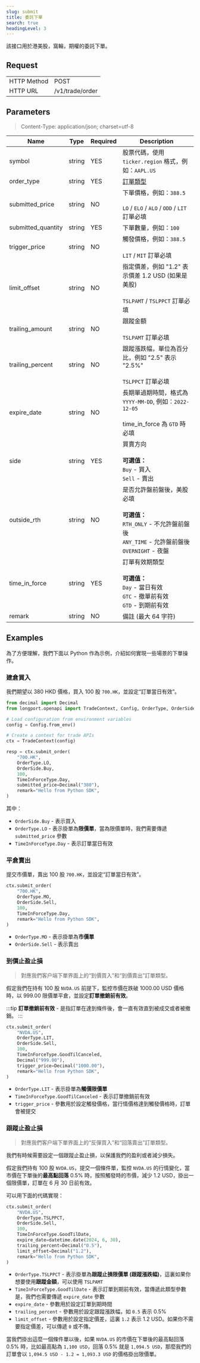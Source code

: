 ```yaml
---
slug: submit
title: 委託下單
search: true
headingLevel: 3
---
```


該接口用於港美股，窩輪，期權的委託下單。

<SDKLinks module="trade" klass="TradeContext" method="submit_order" />

## Request

<table className="http-basic">
<tbody>
<tr><td className="http-basic-key">HTTP Method</td><td>POST</td></tr>
<tr><td className="http-basic-key">HTTP URL</td><td>/v1/trade/order 
</td></tr>
</tbody>
</table>

## Parameters

> Content-Type: application/json; charset=utf-8

| Name               | Type   | Required | Description                                                                                                                               |
| ------------------ | ------ | -------- | ----------------------------------------------------------------------------------------------------------------------------------------- |
| symbol             | string | YES      | 股票代碼，使用 `ticker.region` 格式，例如：`AAPL.US`                                                                                      |
| order_type         | string | YES      | [訂單類型](../trade-definition#ordertype)                                                                                                 |
| submitted_price    | string | NO       | 下單價格，例如：`388.5`<br/><br/> `LO` / `ELO` / `ALO` / `ODD` / `LIT` 訂單必填                                                           |
| submitted_quantity | string | YES      | 下單數量，例如：`100`                                                                                                                     |
| trigger_price      | string | NO       | 觸發價格，例如：`388.5`<br/><br/> `LIT` / `MIT` 訂單必填                                                                                  |
| limit_offset       | string | NO       | 指定價差，例如 "1.2" 表示價差 1.2 USD (如果是美股)<br/><br/> `TSLPAMT` / `TSLPPCT` 訂單必填                                               |
| trailing_amount    | string | NO       | 跟蹤金額<br/><br/> `TSLPAMT` 訂單必填                                                                                                     |
| trailing_percent   | string | NO       | 跟蹤漲跌幅，單位為百分比，例如 "2.5" 表示 "2.5%"<br/><br/> `TSLPPCT` 訂單必填                                                             |
| expire_date        | string | NO       | 長期單過期時間，格式為 `YYYY-MM-DD`, 例如：`2022-12-05`<br/><br/> time_in_force 為 `GTD` 時必填                                           |
| side               | string | YES      | 買賣方向<br/><br/> **可選值：**<br/> `Buy` - 買入<br/> `Sell` - 賣出                                                                      |
| outside_rth        | string | NO       | 是否允許盤前盤後，美股必填<br/><br/> **可選值：**<br/> `RTH_ONLY` - 不允許盤前盤後<br/> `ANY_TIME` - 允許盤前盤後<br/> `OVERNIGHT` - 夜盤 |
| time_in_force      | string | YES      | 訂單有效期類型<br/><br/> **可選值：**<br/> `Day` - 當日有效<br/> `GTC` - 撤單前有效<br/> `GTD` - 到期前有效                               |
| remark             | string | NO       | 備註 (最大 64 字符)                                                                                                                       |

## Examples

為了方便理解，我們下面以 Python 作為示例，介紹如何實現一些場景的下單操作。

### 建倉買入

我們期望以 380 HKD 價格，買入 100 股 `700.HK`，並設定“訂單當日有效”。

```py
from decimal import Decimal
from longport.openapi import TradeContext, Config, OrderType, OrderSide, TimeInForceType

# Load configuration from environment variables
config = Config.from_env()

# Create a context for trade APIs
ctx = TradeContext(config)

resp = ctx.submit_order(
    "700.HK",
    OrderType.LO,
    OrderSide.Buy,
    100,
    TimeInForceType.Day,
    submitted_price=Decimal("380"),
    remark="Hello from Python SDK",
)
```

其中：

- `OrderSide.Buy` - 表示買入
- `OrderType.LO` - 表示掛單為**限價單**，當為限價單時，我們需要傳遞 `submitted_price` 參數
- `TimeInForceType.Day` - 表示訂單當日有效

### 平倉賣出

提交市價單，賣出 100 股 `700.HK`，並設定“訂單當日有效”。

```py
ctx.submit_order(
    "700.HK",
    OrderType.MO,
    OrderSide.Sell,
    100,
    TimeInForceType.Day,
    remark="Hello from Python SDK",
)
```

- `OrderType.MO` - 表示掛單為**市價單**
- `OrderSide.Sell` - 表示賣出

### 到價止盈止損

> 對應我們客户端下單界面上的“到價買入”和“到價賣出”訂單類型。

假定我們在持有 100 股 `NVDA.US` 前提下，監控市價在跌破 1000.00 USD 價格時，以 999.00 限價單平倉，並設定**訂單撤銷前有效**。

:::tip
**訂單撤銷前有效** - 是指訂單在達到條件後，會一直有效直到被成交或者被撤銷。
:::

```py
ctx.submit_order(
    "NVDA.US",
    OrderType.LIT,
    OrderSide.Sell,
    100,
    TimeInForceType.GoodTilCanceled,
    Decimal("999.00"),
    trigger_price=Decimal("1000.00"),
    remark="Hello from Python SDK",
)
```

- `OrderType.LIT` - 表示掛單為**觸價限價單**
- `TimeInForceType.GoodTilCanceled` - 表示訂單撤銷前有效
- `trigger_price` - 參數用於設定觸發價格，當行情價格達到觸發價格時，訂單會被提交

### 跟蹤止盈止損

> 對應我們客户端下單界面上的“反彈買入”和“回落賣出”訂單類型。

我們有時候需要設定一個跟蹤止盈止損，以保護我們的盈利或者減少損失。

假定我們持有 100 股 `NVDA.US`，提交一個條件單，監控 `NVDA.US` 的行情變化，當市價在下單後的**最高點回落** 0.5% 時，按照觸發時的市價，減少 1.2 USD，掛出一個限價單，訂單在 6 月 30 日前有效。

可以用下面的代碼實現：

```py
ctx.submit_order(
    "NVDA.US",
    OrderType.TSLPPCT,
    OrderSide.Sell,
    100,
    TimeInForceType.GoodTilDate,
    expire_date=datetime.date(2024, 6, 30),
    trailing_percent=Decimal("0.5"),
    limit_offset=Decimal("1.2"),
    remark="Hello from Python SDK",
)
```

- `OrderType.TSLPPCT` - 表示掛單為**跟蹤止損限價單 (跟蹤漲跌幅)**，這裏如果你想要使用**跟蹤金額**，可以使用 `TSLPAMT`
- `TimeInForceType.GoodTilDate` - 表示訂單到期前有效，當傳遞此類型參數是，我們也需要傳遞 `expire_date` 參數
- `expire_date` - 參數用於設定訂單到期時間
- `trailing_percent` - 參數用於設定跟蹤漲跌幅，如 `0.5` 表示 0.5%
- `limit_offset` - 參數用於設定指定價差，這裏 `1.2` 表示 1.2 USD。如果你不需要指定價差，可以傳遞 `0` 或不傳。

當我們掛出這麼一個條件單以後，如果 `NVDA.US` 的市價在下單後的最高點回落 0.5% 時，比如最高點為 `1,100 USD`，回落 0.5% 就是 `1,094.5 USD`，那麼我們的訂單會以 `1,094.5 USD - 1.2 = 1,093.3 USD` 的價格掛出限價單。
